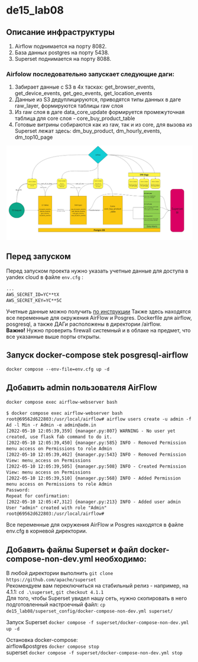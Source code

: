# de15_lab08

## Описание инфраструктуры
1. Airflow поднимается на порту 8082.
2. База данных postgres на порту 5438.
3. Superset поднимается на порту 8088.  

### Airfolow последовательно запускает следующие даги:
1. Забирает данные с S3 в 4х тасках: get_browser_events, get_device_events, get_geo_events, get_location_events  
2. Данные из S3 дедуплицируются, приводятся типы данных в даге raw_layer, формируются таблицы raw слоя
3. Из raw слоя в даге data_core_update формируется промежуточная таблица для core слоя - core_buy_product_table
4. Готовые витрины собираются как из raw, так и из core, для вызова из Superset лежат здесь: dm_buy_product, dm_hourly_events, dm_top10_page 

![Scheme](scheme_dwh.png)

## Перед запуском
Перед запуском проекта нужно указать учетные данные для доступа в yandex cloud в файле `env.cfg` :
```
...
AWS_SECRET_ID=YC**tX
AWS_SECRET_KEY=YC**5C
```
Учетные данные можно получить <a href="https://yandex.cloud/ru/docs/iam/operations/sa/create-access-key#console_1">по инструкции</a>
Также здесь  находятся все переменные для окружения AirFlow и Posgres.
Dockerfile для airflow, posgresql, а также ДАГи расположены в директории /airflow.  
**Важно!** Нужно проверить firewall системный и в облаке на предмет, что все указанные выше порты открыты.

## Запуск docker-compose stek posgresql-airflow

```shell
docker compose --env-file=env.cfg up -d
```

## Добавить admin пользователя AirFlow
`docker compose exec airflow-webserver bash`  
```shell
$ docker compose exec airflow-webserver bash
root@69562d622803:/usr/local/airflow# airflow users create -u admin -f Ad -l Min -r Admin -e admin@adm.in
[2022-05-10 12:05:39,359] {manager.py:807} WARNING - No user yet created, use flask fab command to do it.
[2022-05-10 12:05:39,450] {manager.py:585} INFO - Removed Permission menu access on Permissions to role Admin
[2022-05-10 12:05:39,462] {manager.py:543} INFO - Removed Permission View: menu_access on Permissions
[2022-05-10 12:05:39,505] {manager.py:508} INFO - Created Permission View: menu access on Permissions
[2022-05-10 12:05:39,510] {manager.py:568} INFO - Added Permission menu access on Permissions to role Admin
Password:
Repeat for confirmation:
[2022-05-10 12:05:47,312] {manager.py:213} INFO - Added user admin
User "admin" created with role "Admin"
root@69562d622803:/usr/local/airflow# 
```

Все переменные для окружения AirFlow и Posgres находятся в файле env.cfg в корневой директории.

## Добавить файлы Superset и файл docker-compose-non-dev.yml необходимо:

В любой директории выполнить `git clone https://github.com/apache/superset`  
Рекомендуем вам переключиться на стабильный релиз - например, на 4.1.1: `cd .\superset`, `git checkout 4.1.1`  
Для того, чтобы Superset увидел нашу сеть, нужно скопировать в него подготовленный настроечный файл:
`cp de15_lab08/superset_config/docker-compose-non-dev.yml superset/`

Запуск Superset
`docker compose -f superset/docker-compose-non-dev.yml up -d`

Остановка docker-compose:  
airflow&postgres `docker compose stop`  
superset `docker compose -f superset/docker-compose-non-dev.yml stop`